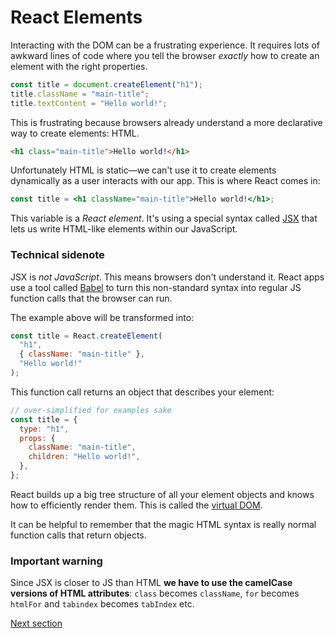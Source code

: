 # React Elements

Interacting with the DOM can be a frustrating experience. It requires lots of awkward lines of code where you tell the browser _exactly_ how to create an element with the right properties.

```javascript
const title = document.createElement("h1");
title.className = "main-title";
title.textContent = "Hello world!";
```

This is frustrating because browsers already understand a more declarative way to create elements: HTML.

```html
<h1 class="main-title">Hello world!</h1>
```

Unfortunately HTML is static—we can't use it to create elements dynamically as a user interacts with our app. This is where React comes in:

```jsx
const title = <h1 className="main-title">Hello world!</h1>;
```

This variable is a _React element_. It's using a special syntax called [JSX](https://reactjs.org/docs/introducing-jsx.html) that lets us write HTML-like elements within our JavaScript.

### Technical sidenote

JSX is _not JavaScript_. This means browsers don't understand it. React apps use a tool called [Babel](https://babeljs.io/) to turn this non-standard syntax into regular JS function calls that the browser can run.

The example above will be transformed into:

```javascript
const title = React.createElement(
  "h1",
  { className: "main-title" },
  "Hello world!"
);
```

This function call returns an object that describes your element:

```javascript
// over-simplified for examples sake
const title = {
  type: "h1",
  props: {
    className: "main-title",
    children: "Hello world!",
  },
};
```

React builds up a big tree structure of all your element objects and knows how to efficiently render them. This is called the [virtual DOM](https://reactjs.org/docs/reconciliation.html).

It can be helpful to remember that the magic HTML syntax is really normal function calls that return objects.

### Important warning

Since JSX is closer to JS than HTML **we have to use the camelCase versions of HTML attributes**: `class` becomes `className`, `for` becomes `htmlFor` and `tabindex` becomes `tabIndex` etc.

[Next section](/02-component-proponent)
